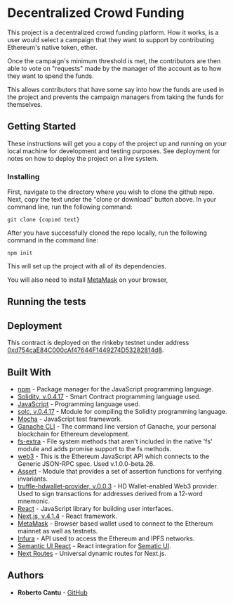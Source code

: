 # Decentralized Crowd Funding

This project is a decentralized crowd funding platform. How it works, is a user would select a campaign that they want to support by contributing Ethereum's native token, ether.

Once the campaign's minimum threshold is met, the contributors are then able to vote on "requests" made by the manager of the account as to how they want to spend the funds.

This allows contributors that have some say into how the funds are used in the project and prevents the campaign managers from taking the funds for themselves.

## Getting Started

These instructions will get you a copy of the project up and running on your local machine for development and testing purposes. See deployment for notes on how to deploy the project on a live system.

### Installing

First, navigate to the directory where you wish to clone the github repo. Next, copy the text under the "clone or download" button above. In your command line, run the following command:

```
git clone {copied text}
```

After you have successfully cloned the repo locally, run the following command in the command line:

```
npm init
```
This will set up the project with all of its dependencies.

You will also need to install [MetaMask](https://metamask.io/) on your browser,

## Running the tests



## Deployment



This contract is deployed on the rinkeby testnet under address [0xd754caE84C000cAf47644F1449274D53282814d8](https://rinkeby.etherscan.io/address/0xd754cae84c000caf47644f1449274d53282814d8).

## Built With

* [npm](https://www.npmjs.com/) - Package manager for the JavaScript programming language.
* [Solidity, v.0.4.17](https://solidity.readthedocs.io/en/v0.4.17/) - Smart Contract programming language used.
* [JavaScript](https://developer.mozilla.org/en-US/docs/Web/javascript) - Programming language used.
* [solc, v.0.4.17](https://github.com/ethereum/solc-js) - Module for compiling the Solidity programming language.
* [Mocha](https://mochajs.org/) - JavaScript test framework.
* [Ganache CLI](https://www.npmjs.com/package/ganache-cli) - The command line version of Ganache, your personal blockchain for Ethereum development.
* [fs-extra](https://github.com/jprichardson/node-fs-extra) - File system methods that aren't included in the native 'fs' module and adds promise support to the fs methods.
* [web3](https://github.com/ethereum/web3.js/) - This is the Ethereum JavaScript API which connects to the Generic JSON-RPC spec. Used v.1.0.0-beta.26.
* [Assert](https://nodejs.org/api/assert.html) - Module that provides a set of assertion functions for verifying invariants.
* [truffle-hdwallet-provider, v.0.0.3](https://github.com/trufflesuite/truffle-hdwallet-provider) - HD Wallet-enabled Web3 provider. Used to sign transactions for addresses derived from a 12-word mnemonic.
* [React](https://reactjs.org/) - JavaScript library for building user interfaces.
* [Next.js, v.4.1.4](https://nextjs.org/) - React framework.
* [MetaMask](https://metamask.io/) - Browser based wallet used to connect to the Ethereum mainnet as well as testnets.
* [Infura](https://infura.io/) - API used to access the Ethereum and IPFS networks.
* [Semantic UI React](https://react.semantic-ui.com/) - React integration for [Sematic UI](https://semantic-ui.com/).
* [Next Routes](https://github.com/fridays/next-routes) - Universal dynamic routes for Next.js.

## Authors

* **Roberto Cantu**  - [GitHub](https://github.com/RCantu92)
